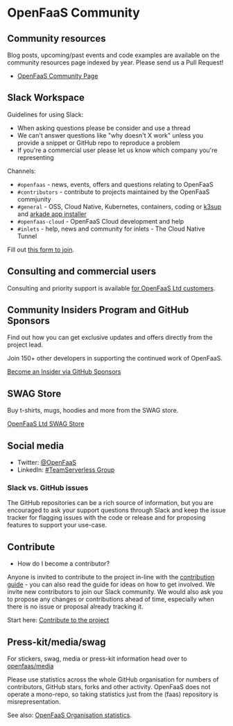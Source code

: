 # OpenFaaS Community

## Community resources

Blog posts, upcoming/past events and code examples are available on the community resources page indexed by year. Please send us a Pull Request!

* [OpenFaaS Community Page](https://github.com/openfaas/faas/blob/master/community.md)

## Slack Workspace

Guidelines for using Slack:

* When asking questions please be consider and use a thread
* We can't answer questions like "why doesn't X work" unless you provide a snippet or GitHub repo to reproduce a problem
* If you're a commercial user please let us know which company you're representing

Channels:

* `#openfaas` - news, events, offers and questions relating to OpenFaaS
* `#contributors` - contribute to projects maintained by the OpenFaaS commjunity
* `#general` - OSS, Cloud Native, Kubernetes, containers, coding or [k3sup](https://k3sup.dev/) and [arkade app installer](https://get-arkade.dev/)
* `#openfaas-cloud` - OpenFaaS Cloud development and help
* `#inlets` - help, news and community for inlets - The Cloud Native Tunnel

Fill out [this form to join](https://goo.gl/forms/SqpLSdyzVoOboRqs1).

## Consulting and commercial users

Consulting and priority support is available [for OpenFaaS Ltd customers](https://openfaas.com/support/).

## Community Insiders Program and GitHub Sponsors

Find out how you can get exclusive updates and offers directly from the project lead.

Join 150+ other developers in supporting the continued work of OpenFaaS.

[Become an Insider via GitHub Sponsors](https://github.com/sponsors/alexellis)

## SWAG Store

Buy t-shirts, mugs, hoodies and more from the SWAG store.

[OpenFaaS Ltd SWAG Store](https://store.openfaas.com)

## Social media

* Twitter: [@OpenFaaS](https://twitter.com/openfaas)
* LinkedIn: [#TeamServerless Group](https://www.linkedin.com/groups/13670843/)

### Slack vs. GitHub issues

The GitHub repositories can be a rich source of information, but you are encouraged to ask your support questions through Slack and keep the issue tracker for flagging issues with the code or release and for proposing features to support your use-case. 

## Contribute

* How do I become a contributor?

Anyone is invited to contribute to the project in-line with the [contribution guide](https://github.com/openfaas/faas/blob/master/CONTRIBUTING.md) - you can also read the guide for ideas on how to get involved. We invite new contributors to join our Slack community. We would also ask you to propose any changes or contributions ahead of time, especially when there is no issue or proposal already tracking it.

Start here: [Contribute to the project](./contributing/get-started.md)

## Press-kit/media/swag

For stickers, swag, media or press-kit information head over to [openfaas/media](https://github.com/openfaas/media/blob/master/README.md)

Please use statistics across the whole GitHub organisation for numbers of contributors, GitHub stars, forks and other activity. OpenFaaS does not operate a mono-repo, so taking statistics just from the (faas) repository is misrepresentation.

See also: [OpenFaaS Organisation statistics](https://kenfdev.o6s.io/github-stats-page).
